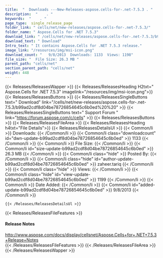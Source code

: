```yaml
---
title:  "  Downloads ---New-Releases-aspose.cells-for-.net-7.5.3 . " 
description:  "    . " 
keywords:  "    . " 
page_type:  single_release_page
folder_link: " cells/net/new-releases/aspose.cells-for-.net-7.5.3/"
folder_name: " Aspose.Cells for .NET 7.5.3"
download_link: " /cells/net/new-releases/aspose.cells-for-.net-7.5.3/b99ad2cdf8d04be78726854645c6b0ed"
download_text: " Download"
Intro_text: " It contains Aspose.Cells for .NET 7.5.3 release."
image_link: "/resources/img/msi-icon.png"
download_count: "   9/8/2013  Downloads: 1133  Views: 1198"
file_size: "  File Size: 26.3 MB "
parent_path: "cells/net"
section_parent_path: "cells/net"
weight: 448
---
```


{{< Releases/ReleasesWapper >}}
  {{< Releases/ReleasesHeading H2txt=" Aspose.Cells for .NET 7.5.3" imagelink="/resources/img/msi-icon.png">}}
  {{< Releases/ReleasesButtons >}}
    {{< Releases/ReleasesSingleButtons text=" Download" link="/cells/net/new-releases/aspose.cells-for-.net-7.5.3/b99ad2cdf8d04be78726854645c6b0ed%20%20" >}}
    {{< Releases/ReleasesSingleButtons text=" Support Forum " link="https://forum.aspose.com/c/cells" >}}
  {{< Releases/ReleasesButtons >}}
  {{< Releases/ReleasesFileArea >}}
    {{< Releases/ReleasesHeading h4txt="File Details">}}
    {{< Releases/ReleasesDetailsUl >}}
            {{< Common/li  >}} Downloads: {{< /Common/li >}} 
      {{< Common/li class="downloadcount" id="dwn-update-b99ad2cdf8d04be78726854645c6b0ed" >}} 1133 {{< /Common/li >}} 
      {{< Common/li  >}} File Size: {{< /Common/li >}} 
      {{< Common/li id="size-update-b99ad2cdf8d04be78726854645c6b0ed" >}} 26.3 MB {{< /Common/li >}} 
      {{< Common/li  class="hide" >}} Posted By: {{< /Common/li >}} 
      {{< Common/li class="hide" id="author-update-b99ad2cdf8d04be78726854645c6b0ed" >}} zaheer.tariq {{< /Common/li >}} 
      {{< Common/li class="hide"  >}} Views: {{< /Common/li >}} 
      {{< Common/li class="hide" id="view-update-b99ad2cdf8d04be78726854645c6b0ed" >}} 1199 {{< /Common/li >}} 
      {{< Common/li  >}} Date Added: {{< /Common/li >}} 
      {{< Common/li id="added-update-b99ad2cdf8d04be78726854645c6b0ed" >}} 9/8/2013 {{< /Common/li >}} 

    {{< /Releases/ReleasesDetailsUl >}}

  {{< Releases/ReleasesFileFeatures >}}
      <h4>Release Notes</h4><div><a href="http://www.aspose.com/docs/display/cellsnet/Aspose.Cells+for+.NET+7.5.3+Release+Notes">http://www.aspose.com/docs/display/cellsnet/Aspose.Cells+for+.NET+7.5.3+Release+Notes</a></div>
  {{< /Releases/ReleasesFileFeatures >}}
 {{< /Releases/ReleasesFileArea >}}
{{< /Releases/ReleasesWapper >}}


